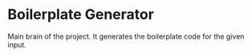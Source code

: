 # Boilerplate Generator

Main brain of the project. It generates the boilerplate code for the given input.